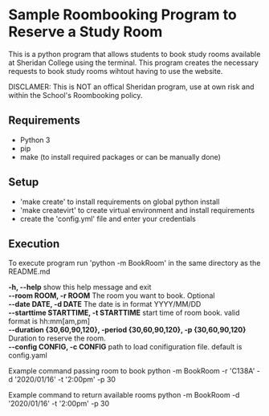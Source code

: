 <h1> Sample Roombooking Program to Reserve a Study Room</h1>

This is a python program that allows students to book study rooms available at Sheridan College using the terminal. This program creates the necessary requests to book study rooms wihtout having to use the website.

DISCLAMER: This is NOT an offical Sheridan program, use at own risk and within the School's Roombooking policy.

<h2> Requirements </h2>

- Python 3
- pip
- make (to install required packages or can be manually done)

<h2> Setup </h2>

- 'make create' to install requirements on global python install
- 'make createvirt' to create virtual environment and install requirements
- create the 'config.yml' file and enter your credentials

<h2> Execution </h2>

To execute program run 'python -m BookRoom' in the same directory as the README.md

<b>-h, --help</b>           show this help message and exit </br>
<b>--room ROOM, -r ROOM</b>  The room you want to book. Optional </br>
<b>--date DATE, -d DATE</b>  The date is in format YYYY/MM/DD </br>
<b>--starttime STARTTIME, -t STARTTIME</b> start time of room book. valid format is hh:mm[am,pm] </br>
<b>--duration {30,60,90,120}, -period {30,60,90,120}, -p {30,60,90,120}</b> Duration to reserve the room. </br>
<b>--config CONFIG, -c CONFIG</b> path to load conifiguration file. default is config.yaml </br>

Example command passing room to book
  python -m BookRoom -r 'C138A' -d '2020/01/16' -t '2:00pm' -p 30
 
Example command to return available rooms
  python -m BookRoom -d '2020/01/16' -t '2:00pm' -p 30

